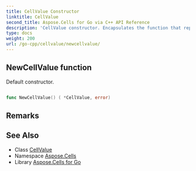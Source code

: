 ```yaml
---
title: CellValue Constructor 
linktitle: CellValue
second_title: Aspose.Cells for Go via C++ API Reference
description: 'CellValue constructor. Encapsulates the function that represents newcellvalue in Go.'
type: docs
weight: 200
url: /go-cpp/cellvalue/newcellvalue/
---
```


## NewCellValue function

Default constructor.

```go

func NewCellValue() ( *CellValue, error)

```

## Remarks


## See Also

* Class [CellValue](../)
* Namespace [Aspose.Cells](../../)
* Library [Aspose.Cells for Go](../../../)
